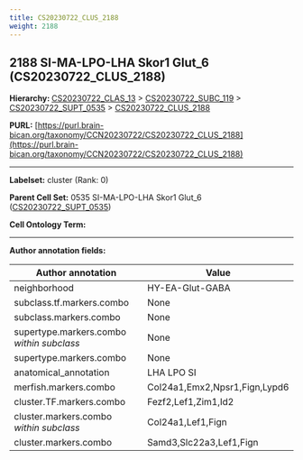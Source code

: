 ```yaml
---
title: CS20230722_CLUS_2188
weight: 2188
---
```

## 2188 SI-MA-LPO-LHA Skor1 Glut_6 (CS20230722_CLUS_2188)
<b>Hierarchy: </b>
[CS20230722_CLAS_13](../CS20230722_CLAS_13) >
[CS20230722_SUBC_119](../CS20230722_SUBC_119) >
[CS20230722_SUPT_0535](../CS20230722_SUPT_0535) >
[CS20230722_CLUS_2188](../CS20230722_CLUS_2188)

**PURL:** [https://purl.brain-bican.org/taxonomy/CCN20230722/CS20230722_CLUS_2188](https://purl.brain-bican.org/taxonomy/CCN20230722/CS20230722_CLUS_2188)

---


**Labelset:** cluster (Rank: 0)

**Parent Cell Set:** 0535 SI-MA-LPO-LHA Skor1 Glut_6 ([CS20230722_SUPT_0535](../CS20230722_SUPT_0535))



**Cell Ontology Term:** 

[MARKER GENES.]: #


---

[TRANSFERRED ANNOTATIONS.]: #


[AUTHOR ANNOTATION FIELDS.]: #


**Author annotation fields:**

| Author annotation | Value |
|-------------------|-------|
|neighborhood|HY-EA-Glut-GABA|
|subclass.tf.markers.combo|None|
|subclass.markers.combo|None|
|supertype.markers.combo _within subclass_|None|
|supertype.markers.combo|None|
|anatomical_annotation|LHA LPO SI|
|merfish.markers.combo|Col24a1,Emx2,Npsr1,Fign,Lypd6|
|cluster.TF.markers.combo|Fezf2,Lef1,Zim1,Id2|
|cluster.markers.combo _within subclass_|Col24a1,Lef1,Fign|
|cluster.markers.combo|Samd3,Slc22a3,Lef1,Fign|
